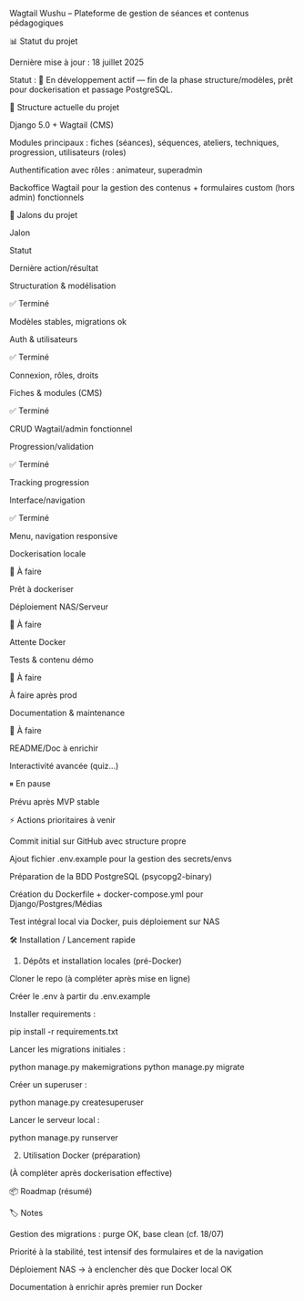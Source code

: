 Wagtail Wushu – Plateforme de gestion de séances et contenus pédagogiques

📊 Statut du projet

Dernière mise à jour : 18 juillet 2025

Statut : 💪 En développement actif — fin de la phase structure/modèles, prêt pour dockerisation et passage PostgreSQL.

📁 Structure actuelle du projet

Django 5.0 + Wagtail (CMS)

Modules principaux : fiches (séances), séquences, ateliers, techniques, progression, utilisateurs (roles)

Authentification avec rôles : animateur, superadmin

Backoffice Wagtail pour la gestion des contenus + formulaires custom (hors admin) fonctionnels

📝 Jalons du projet

Jalon

Statut

Dernière action/résultat

Structuration & modélisation

✅ Terminé

Modèles stables, migrations ok

Auth & utilisateurs

✅ Terminé

Connexion, rôles, droits

Fiches & modules (CMS)

✅ Terminé

CRUD Wagtail/admin fonctionnel

Progression/validation

✅ Terminé

Tracking progression

Interface/navigation

✅ Terminé

Menu, navigation responsive

Dockerisation locale

🚧 À faire

Prêt à dockeriser

Déploiement NAS/Serveur

🚧 À faire

Attente Docker

Tests & contenu démo

🚧 À faire

À faire après prod

Documentation & maintenance

🚧 À faire

README/Doc à enrichir

Interactivité avancée (quiz...)

⏸ En pause

Prévu après MVP stable

⚡ Actions prioritaires à venir

Commit initial sur GitHub avec structure propre

Ajout fichier .env.example pour la gestion des secrets/envs

Préparation de la BDD PostgreSQL (psycopg2-binary)

Création du Dockerfile + docker-compose.yml pour Django/Postgres/Médias

Test intégral local via Docker, puis déploiement sur NAS

🛠️ Installation / Lancement rapide

1. Dépôts et installation locales (pré-Docker)

Cloner le repo (à compléter après mise en ligne)

Créer le .env à partir du .env.example

Installer requirements :

pip install -r requirements.txt

Lancer les migrations initiales :

python manage.py makemigrations
python manage.py migrate

Créer un superuser :

python manage.py createsuperuser

Lancer le serveur local :

python manage.py runserver

2. Utilisation Docker (préparation)

(À compléter après dockerisation effective)

📦 Roadmap (résumé)



🏷️ Notes

Gestion des migrations : purge OK, base clean (cf. 18/07)

Priorité à la stabilité, test intensif des formulaires et de la navigation

Déploiement NAS → à enclencher dès que Docker local OK

Documentation à enrichir après premier run Docker
